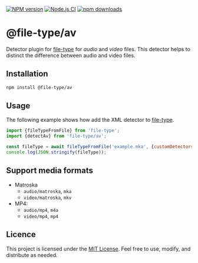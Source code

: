 [![NPM version](https://img.shields.io/npm/v/@file-type/av.svg)](https://npmjs.org/package/@file-type/av)
[![Node.js CI](https://github.com/Borewit/file-type-av/actions/workflows/nodejs-ci.yml/badge.svg)](https://github.com/Borewit/file-type-av/actions/workflows/nodejs-ci.yml)
[![npm downloads](http://img.shields.io/npm/dm/@file-av/xml.svg)](https://npmcharts.com/compare/@file-type/av?start=365)

# @file-type/av

Detector plugin for [file-type](https://github.com/sindresorhus/file-type) for _audio_ and _video_ files.
This detector helps to distinct the difference between audio and video files.

## Installation

```bash
npm install @file-type/av
```

## Usage

The following example shows how add the XML detector to [file-type](https://github.com/sindresorhus/file-type).
```js
import {fileTypeFromFile} from 'file-type';
import {detectAv} from 'file-type/av';

const fileType = await fileTypeFromFile('example.mka', {customDetectors: [detectAv]});
console.log(JSON.stringify(fileType));
```

## Support media formats

- Matroska
  - `audio/matroska`, `mka`
  - `video/matroska`, `mkv`
- MP4:
   - `audio/mp4`, `m4a`
   - `video/mp4`, `mp4`

## Licence

This project is licensed under the [MIT License](LICENSE.txt). Feel free to use, modify, and distribute as needed.
